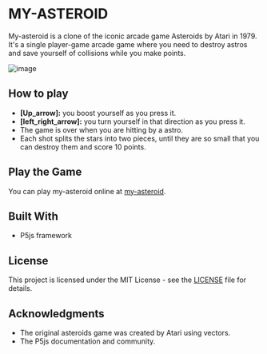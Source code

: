 # MY-ASTEROID
My-asteroid is a clone of the iconic arcade game Asteroids by Atari in 1979. It's a single player-game arcade game where you need to destroy astros and save yourself  of collisions while you make points.

![image](https://github.com/user-attachments/assets/0c06c1f5-1641-4850-803f-f61c5efce882)

## How to play

- **[Up_arrow]:** you boost yourself as you press it.
- **[left_right_arrow]:** you turn yourself  in that direction as you press it.
- The game is over when you are hitting by a astro.
- Each shot splits the stars into two pieces, until they are so small that you can destroy them and score 10 points.

## Play the Game

You can play my-asteroid online at [my-asteroid](https://my-asteroid-luis-nivar.vercel.app). 

## Built With

- P5js framework

## License

This project is licensed under the MIT License - see the [LICENSE](LICENSE) file for details.

## Acknowledgments

- The original asteroids game was created by Atari using vectors.
- The P5js documentation and community.
